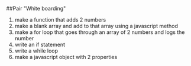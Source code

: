 ##Pair "White boarding"

1.  make a function that adds 2 numbers
2. make a blank array and add to that array using a javascript method
3. make a for loop that goes through an array of 2 numbers and logs the number
4. write an if statement
5. write a while loop
6. make a javascript object with 2 properties
